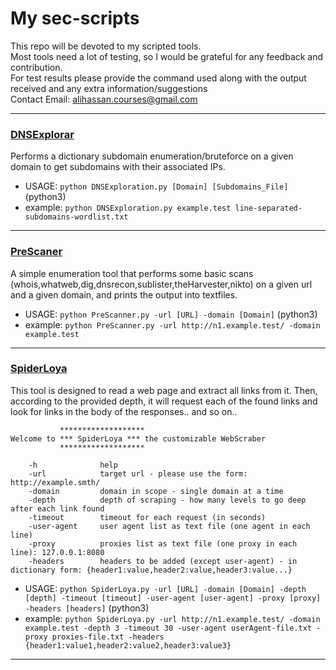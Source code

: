 # My sec-scripts
This repo will be devoted to my scripted tools.
<br>Most tools need a lot of testing, so I would be grateful for any feedback and contribution.
<br>For test results please provide the command used along with the output received and any extra information/suggestions
<br>Contact Email: alihassan.courses@gmail.com

-------------------------------------------
### [DNSExplorar](https://github.com/Aliloya-eng/sec-scripts/blob/main/DNSExplorar.py)
Performs a dictionary subdomain enumeration/bruteforce on a given domain to get subdomains with their associated IPs.
* USAGE:     `python DNSExploration.py [Domain] [Subdomains_File]`      (python3)
* example:   `python DNSExploration.py example.test line-separated-subdomains-wordlist.txt`
-------------------------------------------
### [PreScaner](https://github.com/Aliloya-eng/sec-scripts/blob/main/PreScaner.py)
A simple enumeration tool that performs some basic scans (whois,whatweb,dig,dnsrecon,sublister,theHarvester,nikto) on a given url and a given domain, and prints the output into textfiles.
* USAGE:     `python PreScanner.py -url [URL] -domain [Domain]`         (python3)
* example:   `python PreScanner.py -url http://n1.example.test/ -domain example.test`
--------------------------------------------
### [SpiderLoya](https://github.com/Aliloya-eng/sec-scripts/blob/main/SpiderLoya.py)
This tool is designed to read a web page and extract all links from it. Then, according to the provided depth, it will request each of the found links and look for links in the body of the responses.. and so on..
<br>
```
           *******************
Welcome to *** SpiderLoya *** the customizable WebScraber
           *******************

    -h              help
    -url            target url - please use the form: http://example.smth/
    -domain         domain in scope - single domain at a time
    -depth          depth of scraping - how many levels to go deep after each link found
    -timeout        timeout for each request (in seconds)
    -user-agent     user agent list as text file (one agent in each line)
    -proxy          proxies list as text file (one proxy in each line): 127.0.0.1:8080
    -headers        headers to be added (except user-agent) - in dictionary form: {header1:value,header2:value,header3:value...}
```

* USAGE:     `python SpiderLoya.py -url [URL] -domain [Domain] -depth [depth] -timeout [timeout] -user-agent [user-agent] -proxy [proxy] -headers [headers]`      (python3)
* example:   `python SpiderLoya.py -url http://n1.example.test/ -domain example.test -depth 3 -timeout 30 -user-agent userAgent-file.txt -proxy proxies-file.txt -headers {header1:value1,header2:value2,header3:value3}`
------------------------------------------
